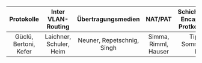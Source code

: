 Protokolle | Inter VLAN-Routing | Übertragungsmedien | NAT/PAT | Schichtenmodel, Encapsulation, Protkoll-Header | Switching | Routing | Adressierung im LAN / Subnetting
:---:|:---:|:---:|:---:|:---:|:---:|:---:|:---:
Güclü, Bertoni, Kefer | Laichner, Schuler, Heim | Neuner, Repetschnig, Singh | Simma, Rimml, Hauser | Tipotsch, Sommeregger, Laser | Madersbacher, Niederhauser, Sailer | Baumgartner, Perktold, Mayer | Schneider, Grobbel, Seidl
